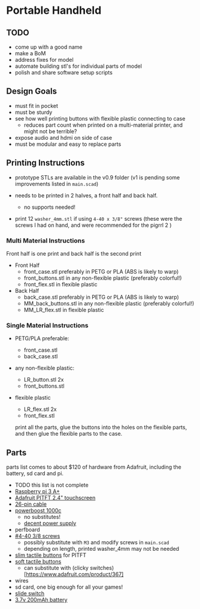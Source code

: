 # Portable Handheld

## TODO

- come up with a good name
- make a BoM
- address fixes for model
- automate building stl's for individual parts of model
- polish and share software setup scripts

## Design Goals
- must fit in pocket
- must be sturdy
- see how well printing buttons with flexible plastic connecting to case
  - reduces part count when printed on a multi-material printer, and might not be terrible?
- expose audio and hdmi on side of case
- must be modular and easy to replace parts

## Printing Instructions
- prototype STLs are available in the v0.9 folder (v1 is pending some improvements listed in `main.scad`)
- needs to be printed in 2 halves, a front half and back half.
  - no supports needed!

- print 12 `washer_4mm.stl` if using `4-40 x 3/8"` screws (these were the screws I had on hand, and were recommended for the pigrrl 2
)
### Multi Material Instructions

Front half is one print and back half is the second print

- Front Half
  - front_case.stl preferably in PETG or PLA (ABS is likely to warp)
  - front_buttons.stl in any non-flexible plastic (preferably colorful!)
  - front_flex.stl in flexible plastic
- Back Half
  - back_case.stl preferably in PETG or PLA (ABS is likely to warp)
  - MM_back_buttons.stl in any non-flexible plastic (preferably colorful!)
  - MM_LR_flex.stl in flexible plastic

### Single Material Instructions

- PETG/PLA preferable:
  - front_case.stl
  - back_case.stl
- any non-flexible plastic:
  - LR_button.stl 2x
  - front_buttons.stl
- flexible plastic
  - LR_flex.stl 2x
  - front_flex.stl

  print all the parts, glue the buttons into the holes on the flexible parts, and then glue the flexible parts to the case.

## Parts

parts list comes to about $120 of hardware from Adafruit, including the battery, sd card and pi.

- TODO this list is not complete
- [Raspberry pi 3 A+](https://www.adafruit.com/product/4027)
- [Adafruit PITFT 2.4" touchscreen](https://www.adafruit.com/product/2455)
- [26-pin cable](https://www.adafruit.com/product/862)
- [powerboost 1000c](https://www.adafruit.com/product/2465)
  - no substitutes!
  - [decent power supply](https://www.adafruit.com/product/1995)
- perfboard
- [#4-40 3/8 screws](https://www.amazon.com/Machine-Screws-Phillips-Stainless-Quantity/dp/B01LY5VW6Q)
  - possibly substitute with `M3` and modify screws in `main.scad`
  - depending on length, printed washer_4mm may not be needed
- [slim tactile buttons](https://www.adafruit.com/product/1489) for PITFT
- [soft tactile buttons](https://www.adafruit.com/product/3101)
  - can substitute with (clicky switches)[https://www.adafruit.com/product/367]
- wires
- sd card, one big enough for all your games!
- [slide switch](https://www.adafruit.com/product/805)
- [3.7v 200mAh battery](https://www.adafruit.com/product/2011)